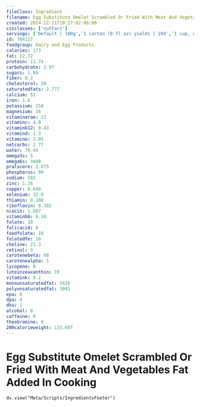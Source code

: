 ```yaml
---
fileClass: Ingredient
filename: Egg Substitute Omelet Scrambled Or Fried With Meat And Vegetables Fat Added In Cooking
created: 2024-12-21T19:27:02-06:00
cssclasses: ['nutFact']
servings: ['Default | 100g','1 carton (8 fl oz) yields | 204','1 cup, cooked | 153','1/4 cup, raw (equivalent to 1 large egg) yields | 78']
id: 784127
foodgroup: Dairy and Egg Products 
calories: 173
fat: 12.72
protein: 11.74
carbohydrate: 2.97
sugars: 1.89
fiber: 0.2
cholesterol: 20
saturatedfats: 2.777
calcium: 52
iron: 1.6
potassium: 258
magnesium: 16
vitaminarae: 12
vitaminc: 4.8
vitaminb12: 0.43
vitamind: 1.3
vitamine: 2.05
netcarbs: 2.77
water: 70.44
omega3s: 5
omega6s: 3448
pralscore: 2.875
phosphorus: 99
sodium: 582
zinc: 1.26
copper: 0.048
selenium: 32.9
thiamin: 0.188
riboflavin: 0.302
niacin: 1.687
vitaminb6: 0.18
folate: 10
folicacid: 0
foodfolate: 10
folatedfe: 10
choline: 21.3
retinol: 3
carotenebeta: 98
carotenealpha: 1
lycopene: 0
luteinzeaxanthin: 19
vitamink: 9.2
monounsaturatedfat: 5426
polyunsaturatedfat: 3941
epa: 0
dpa: 4
dha: 1
alcohol: 0
caffeine: 0
theobromine: 0
200calorieweight: 115.607
---
```


# Egg Substitute Omelet Scrambled Or Fried With Meat And Vegetables Fat Added In Cooking

```dataviewjs
dv.view("Meta/Scripts/IngredientsFooter")
```